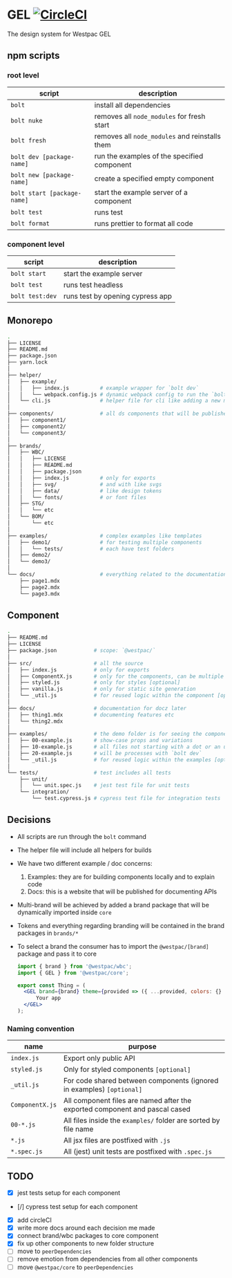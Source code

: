 # GEL [![CircleCI](https://circleci.com/gh/WestpacGEL/GEL/tree/master.svg?style=svg)](https://circleci.com/gh/WestpacGEL/GEL/tree/master)

The design system for Westpac GEL

## npm scripts

### root level

| script                      | description                                    |
| --------------------------- | ---------------------------------------------- |
| `bolt`                      | install all dependencies                       |
| `bolt nuke`                 | removes all `node_modules` for fresh start     |
| `bolt fresh`                | removes all `node_modules` and reinstalls them |
| `bolt dev [package-name]`   | run the examples of the specified component    |
| `bolt new [package-name]`   | create a specified empty component             |
| `bolt start [package-name]` | start the example server of a component        |
| `bolt test`                 | runs test                                      |
| `bolt format`               | runs prettier to format all code               |

### component level

| script          | description                      |
| --------------- | -------------------------------- |
| `bolt start`    | start the example server         |
| `bolt test`     | runs test headless               |
| `bolt test:dev` | runs test by opening cypress app |

## Monorepo

```sh
.
├── LICENSE
├── README.md
├── package.json
├── yarn.lock
│
├── helper/
│   ├── example/
│   │   ├── index.js          # example wrapper for `bolt dev`
│   │   └── webpack.config.js # dynamic webpack config to run the `bolt dev` task
│   └── cli.js                # helper file for cli like adding a new module
│
├── components/               # all ds components that will be published
│   ├── component1/
│   ├── component2/
│   └── component3/
│
├── brands/
│   ├── WBC/
│   │   ├── LICENSE
│   │   ├── README.md
│   │   ├── package.json
│   │   ├── index.js          # only for exports
│   │   ├── svg/              # and with like svgs
│   │   ├── data/             # like design tokens
│   │   └── fonts/            # or font files
│   ├── STG/
│   │   └── etc
│   └── BOM/
│       └── etc
│
├── examples/                 # complex examples like templates
│   ├── demo1/                # for testing multiple components
│   │   └── tests/            # each have test folders
│   ├── demo2/
│   └── demo3/
│
└── docs/                     # everything related to the documentation site
    ├── page1.mdx
    ├── page2.mdx
    └── page3.mdx
```

## Component

```sh
.
├── README.md
├── LICENSE
├── package.json            # scope: `@westpac/`
│
├── src/                    # all the source
│   ├── index.js            # only for exports
│   ├── ComponentX.js       # only for the components, can be multiple files
│   ├── styled.js           # only for styles [optional]
│   ├── vanilla.js          # only for static site generation
│   └── _util.js            # for reused logic within the component [optional]
│
├── docs/                   # documentation for docz later
│   ├── thing1.mdx          # documenting features etc
│   └── thing2.mdx
│
├── examples/               # the demo folder is for seeing the components in action
│   ├── 00-example.js       # show-case props and variations
│   ├── 10-example.js       # all files not starting with a dot or an underscore
│   ├── 20-example.js       # will be processes with `bolt dev`
│   └── _util.js            # for reused logic within the examples [optional]
│
└── tests/                  # test includes all tests
    ├── unit/
    │   └── unit.spec.js    # jest test file for unit tests
    └── integration/
        └── test.cypress.js # cypress test file for integration tests
```

## Decisions

- All scripts are run through the `bolt` command
- The helper file will include all helpers for builds
- We have two different example / doc concerns:
  1. Examples: they are for building components locally and to explain code
  1. Docs: this is a website that will be published for documenting APIs
- Multi-brand will be achieved by added a brand package that will be dynamically imported inside `core`
- Tokens and everything regarding branding will be contained in the brand packages in `brands/*`
- To select a brand the consumer has to import the `@westpac/[brand]` package and pass it to core

  ```jsx
  import { brand } from '@westpac/wbc';
  import { GEL } from '@westpac/core';

  export const Thing = (
  	<GEL brand={brand} theme={provided => ({ ...provided, colors: {} })}>
  		Your app
  	</GEL>
  );
  ```

### Naming convention

| name            | purpose                                                                     |
| --------------- | --------------------------------------------------------------------------- |
| `index.js`      | Export only public API                                                      |
| `styled.js`     | Only for styled components `[optional]`                                     |
| `_util.js`      | For code shared between components (ignored in examples) `[optional]`       |
| `ComponentX.js` | All component files are named after the exported component and pascal cased |
| `00-*.js`       | All files inside the `examples/` folder are sorted by file name             |
| `*.js`          | All jsx files are postfixed with `.js`                                      |
| `*.spec.js`     | All (jest) unit tests are postfixed with `.spec.js`                         |

## TODO

- [x] jest tests setup for each component
- [/] cypress test setup for each component
- [x] add circleCI
- [x] write more docs around each decision me made
- [x] connect brand/wbc packages to core component
- [x] fix up other components to new folder structure
- [ ] move to `peerDependencies`
- [ ] remove emotion from dependencies from all other components
- [ ] move `@westpac/core` to `peerDependencies`

